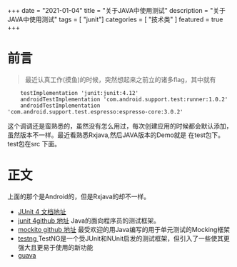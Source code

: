 +++
date = "2021-01-04"
title = "关于JAVA中使用测试"
description = "关于JAVA中使用测试"
tags = [ "junit"]
categories = [
    "技术类"
]
featured = true
+++
# 前言
> 最近认真工作(摸鱼)的时候，突然想起来之前立的诸多flag，其中就有
````aidl
    testImplementation 'junit:junit:4.12'
    androidTestImplementation 'com.android.support.test:runner:1.0.2'
    androidTestImplementation 'com.android.support.test.espresso:espresso-core:3.0.2'
````
这个调调还是蛮熟悉的，虽然没有怎么用过，每次创建应用的时候都会默认添加，虽然版本不一样。最近看熟悉Rxjava,然后JAVA版本的Demo就是 在test包下。
test包在src 下面。

# 正文
上面的那个是Android的，但是Rxjava的却不一样。
* [JUnit 4 文档地址](https://junit.org/junit4/) 
* [junit 4github 地址](https://github.com/junit-team/junit4) Java的面向程序员的测试框架。
* [mockito github 地址](https://github.com/mockito/mockito) 最受欢迎的用Java编写的用于单元测试的Mocking框架
* [testng ](https://testng.org/doc/) TestNG是一个受JUnit和NUnit启发的测试框架，但引入了一些使其更强大且更易于使用的新功能
* [guava ](https://github.com/google/guava) 